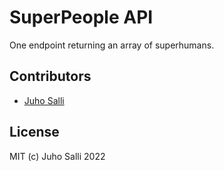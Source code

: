 # SuperPeople API

One endpoint returning an array of superhumans.

## Contributors

- [Juho Salli](https://github.com/juhosa)

## License

MIT (c) Juho Salli 2022
